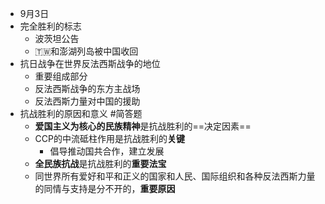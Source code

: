 - 9月3日
- 完全胜利的标志
	- 波茨坦公告
	- 🇹🇼和澎湖列岛被中国收回
- 抗日战争在世界反法西斯战争的地位
	- 重要组成部分
	- 反法西斯战争的东方主战场
	- 反法西斯力量对中国的援助
- 抗战胜利的原因和意义 #简答题
	- **爱国主义为核心的民族精神**是抗战胜利的==决定因素==
	- CCP的中流砥柱作用是抗战胜利的**关键**
		- 倡导推动国共合作，建立发展
	- **全民族抗战**是抗战胜利的**重要法宝**
	- 同世界所有爱好和平和正义的国家和人民、国际组织和各种反法西斯力量的同情与支持是分不开的，**重要原因**